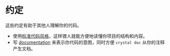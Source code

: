 # 约定

这些约定有助于其他人理解你的代码。

* 使用[标准代码风格](coding_style.md)，这样镖人就能方便地读懂你项目的结构和内容。
* 写 [documentation](documenting_code.md) 来表示你代码的意图，同时方便 `crystal doc` 从你的注释产生文档。
